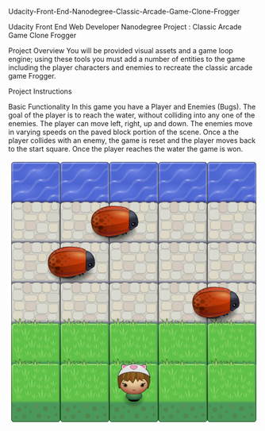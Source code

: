 Udacity-Front-End-Nanodegree-Classic-Arcade-Game-Clone-Frogger

Udacity Front End Web Developer Nanodegree Project : Classic Arcade Game Clone Frogger

Project Overview
You will be provided visual assets and a game loop engine; using these tools you must add a number of entities to the game including the player characters and enemies to recreate the classic arcade game Frogger.

Project Instructions

Basic Functionality
In this game you have a Player and Enemies (Bugs). The goal of the player is to reach the water, without colliding into any one of the enemies. The player can move left, right, up and down. The enemies move in varying speeds on the paved block portion of the scene. Once a the player collides with an enemy, the game is reset and the player moves back to the start square. Once the player reaches the water the game is won.

<img src="https://github.com/beingKHUSH/Classic-Arcade-Game/blob/master/images/GamwScreenshot.png" />
